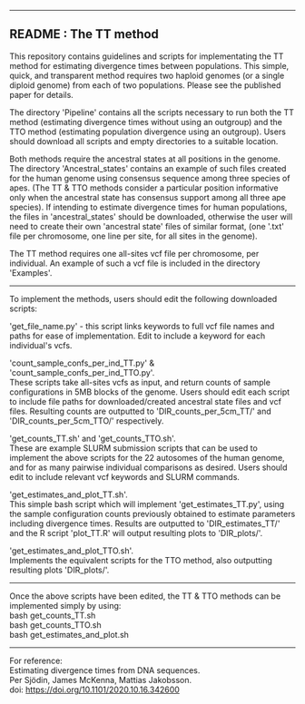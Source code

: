 ---------------------------------------------------------
README : The TT method
---------------------------------------------------------

This repository contains guidelines and scripts for implementating the TT method for estimating divergence times between populations.
This simple, quick, and transparent method requires two haploid genomes (or a single diploid genome) from each of two populations. Please see the published paper for details.

The directory 'Pipeline' contains all the scripts necessary to run both the TT method (estimating divergence times without using an outgroup) and the TTO method (estimating population divergence using an outgroup). Users should download all scripts and empty directories to a suitable location.

Both methods require the ancestral states at all positions in the genome. The directory 'Ancestral_states' contains an example of such files created for the human genome using consensus sequence among three species of apes. (The TT & TTO methods consider a particular position informative only when the ancestral state has consensus support among all three ape species). If intending to estimate divergence times for human populations, the files in 'ancestral_states' should be downloaded, otherwise the user will need to create their own 'ancestral state' files of similar format, (one '.txt' file per chromosome, one line per site, for all sites in the genome).

The TT method requires one all-sites vcf file per chromosome, per individual. An example of such a vcf file is included in the directory 'Examples'.

---------------------------------------------------------

To implement the methods, users should edit the following downloaded scripts:

'get_file_name.py' - this script links keywords to full vcf file names and paths for ease of implementation. Edit to include a keyword for each individual's vcfs.

'count_sample_confs_per_ind_TT.py' & 'count_sample_confs_per_ind_TTO.py'.<br/>
These scripts take all-sites vcfs as input, and return counts of sample configurations in 5MB blocks of the genome. Users should edit each script to include file paths for downloaded/created ancestral state files and vcf files. Resulting counts are outputted to 'DIR_counts_per_5cm_TT/' and 'DIR_counts_per_5cm_TTO/' respectively.

'get_counts_TT.sh' and 'get_counts_TTO.sh'.<br/>
These are example SLURM submission scripts that can be used to implement the above scripts for the 22 autosomes of the human genome, and for as many pairwise individual comparisons as desired. Users should edit to include relevant vcf keywords and SLURM commands.

'get_estimates_and_plot_TT.sh'.<br/>
This simple bash script which will implement 'get_estimates_TT.py', using the sample configuration counts previously obtained to estimate parameters including divergence times. Results are outputted to 'DIR_estimates_TT/' and the R script 'plot_TT.R' will output resulting plots to 'DIR_plots/'.

'get_estimates_and_plot_TTO.sh'.<br/>
Implements the equivalent scripts for the TTO method, also outputting resulting plots 'DIR_plots/'.

---------------------------------------------------------

Once the above scripts have been edited, the TT & TTO methods can be implemented simply by using:<br/>
bash get_counts_TT.sh<br/>
bash get_counts_TTO.sh<br/>
bash get_estimates_and_plot.sh<br/>

---------------------------------------------------------

For reference:<br/>
Estimating divergence times from DNA sequences.<br/>
Per Sjödin, James McKenna, Mattias Jakobsson.<br/>
doi: https://doi.org/10.1101/2020.10.16.342600 








